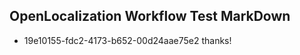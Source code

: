 ## OpenLocalization Workflow Test MarkDown
* 19e10155-fdc2-4173-b652-00d24aae75e2 thanks!

<!--HONumber=Aug16_HO4-->



